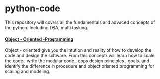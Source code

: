 # python-code
This repository will covers all the fundamentals and advaced concepts of the python. Including DSA, multi tasking.

#### [Object - Oriented -Programming](https://github.com/python-dev-bsram/python-code/tree/main/object-oriented-programming)

Object - oriented give you the intution and reality of how to develop the code and design the software. From this concepts will learn how to scale the code , write the modular code , oops design principles , goals.  and identify the difference in procedure and object oriented programming for scaling and modeling.
